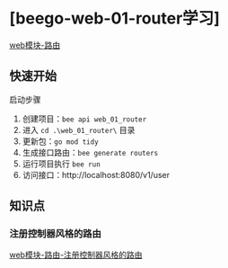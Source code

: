 


# [beego-web-01-router学习]

[web模块-路由](https://beegodoc.com/zh/developing/web/router/ctrl_style/)

## 快速开始
启动步骤
1. 创建项目：`bee api web_01_router`
2. 进入 `cd .\web_01_router\` 目录
3. 更新包：`go mod tidy`
4. 生成接口路由：`bee generate routers`
5. 运行项目执行 `bee run`
6. 访问接口：http://localhost:8080/v1/user

## 知识点

### 注册控制器风格的路由

[web模块-路由-注册控制器风格的路由](https://beegodoc.com/zh/developing/web/router/ctrl_style/)






